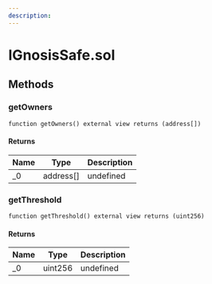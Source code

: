 ```yaml
---
description: 
---
```


# IGnosisSafe.sol





## Methods

### getOwners



```solidity title="Solidity"
function getOwners() external view returns (address[])
```





#### Returns

| Name | Type | Description |
|---|---|---|
| _0 | address[] | undefined |

### getThreshold



```solidity title="Solidity"
function getThreshold() external view returns (uint256)
```





#### Returns

| Name | Type | Description |
|---|---|---|
| _0 | uint256 | undefined |




